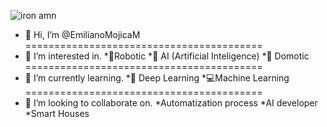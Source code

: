


![iron amn](https://user-images.githubusercontent.com/99152739/153779142-9c108b6d-ca1e-424f-9a4c-484cb4195efc.gif)

- 👋 Hi, I’m @EmilianoMojicaM
=========================================
- 👀 I’m interested in.
*🦾Robotic
*🤖 AI (Artificial Inteligence)
*🏡 Domotic
=========================================
- 🌱 I’m currently learning.
*👾 Deep Learning
*💻Machine Learning
=========================================
- 💞 I’m looking to collaborate on.
*Automatization process
*AI developer
*Smart Houses



